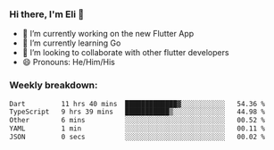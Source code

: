 ### Hi there, I'm Eli 👋
- 🔭 I’m currently working on the new Flutter App
- 🌱 I’m currently learning Go
- 🦄 I’m looking to collaborate with other flutter developers
- 😄 Pronouns: He/Him/His

### Weekly breakdown:
<!--START_SECTION:waka-->

```txt
Dart         11 hrs 40 mins  █████████████▓░░░░░░░░░░░   54.36 %
TypeScript   9 hrs 39 mins   ███████████▒░░░░░░░░░░░░░   44.98 %
Other        6 mins          ░░░░░░░░░░░░░░░░░░░░░░░░░   00.52 %
YAML         1 min           ░░░░░░░░░░░░░░░░░░░░░░░░░   00.11 %
JSON         0 secs          ░░░░░░░░░░░░░░░░░░░░░░░░░   00.02 %
```

<!--END_SECTION:waka-->
